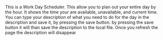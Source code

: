 This is a Work Day Scheduler. This allow you to plan out your entire day by the hour. It shows the time your are available, unavailable, and current time. You can type your description of what you need to do for the day in the description and save it, by pressing the save button. by pressing the save button it will than save the description to the local file. Once you refresh the page the description will disappear